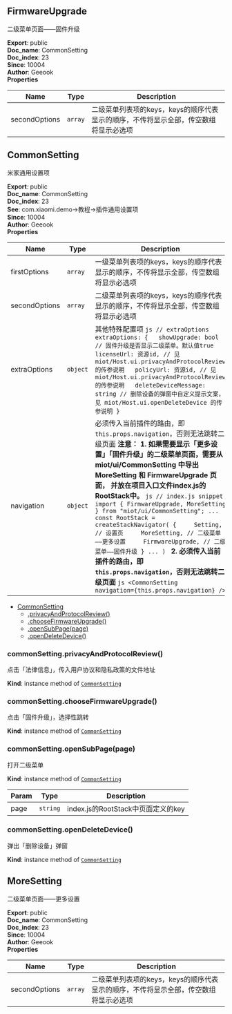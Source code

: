 <a name="module_FirmwareUpgrade"></a>

## FirmwareUpgrade
二级菜单页面——固件升级

**Export**: public  
**Doc_name**: CommonSetting  
**Doc_index**: 23  
**Since**: 10004  
**Author**: Geeook  
**Properties**

| Name | Type | Description |
| --- | --- | --- |
| secondOptions | <code>array</code> | 二级菜单列表项的keys，keys的顺序代表显示的顺序，不传将显示全部，传空数组将显示必选项 |

<a name="module_CommonSetting"></a>

## CommonSetting
米家通用设置项

**Export**: public  
**Doc_name**: CommonSetting  
**Doc_index**: 23  
**See**: com.xiaomi.demo->教程->插件通用设置项  
**Since**: 10004  
**Author**: Geeook  
**Properties**

| Name | Type | Description |
| --- | --- | --- |
| firstOptions | <code>array</code> | 一级菜单列表项的keys，keys的顺序代表显示的顺序，不传将显示全部，传空数组将显示必选项 |
| secondOptions | <code>array</code> | 二级菜单列表项的keys，keys的顺序代表显示的顺序，不传将显示全部，传空数组将显示必选项 |
| extraOptions | <code>object</code> | 其他特殊配置项 ```js // extraOptions extraOptions: {   showUpgrade: bool // 固件升级是否显示二级菜单。默认值true   licenseUrl: 资源id, // 见 miot/Host.ui.privacyAndProtocolReview 的传参说明   policyUrl: 资源id, // 见 miot/Host.ui.privacyAndProtocolReview 的传参说明   deleteDeviceMessage: string // 删除设备的弹窗中自定义提示文案，见 miot/Host.ui.openDeleteDevice 的传参说明 } ``` |
| navigation | <code>object</code> | 必须传入当前插件的路由，即 `this.props.navigation`，否则无法跳转二级页面 **注意：** **1. 如果需要显示「更多设置」「固件升级」的二级菜单页面，需要从 miot/ui/CommonSetting 中导出 MoreSetting 和 FirmwareUpgrade 页面，**    **并放在项目入口文件index.js的RootStack中。** ```js // index.js snippet import { FirmwareUpgrade, MoreSetting } from "miot/ui/CommonSetting"; ... const RootStack = createStackNavigator( {     Setting, // 设置页     MoreSetting, // 二级菜单——更多设置     FirmwareUpgrade, // 二级菜单——固件升级 } ... ) ``` **2. 必须传入当前插件的路由，即 `this.props.navigation`，否则无法跳转二级页面** ```js <CommonSetting   navigation={this.props.navigation} /> ``` |


* [CommonSetting](#module_CommonSetting)
    * [.privacyAndProtocolReview()](#module_CommonSetting+privacyAndProtocolReview)
    * [.chooseFirmwareUpgrade()](#module_CommonSetting+chooseFirmwareUpgrade)
    * [.openSubPage(page)](#module_CommonSetting+openSubPage)
    * [.openDeleteDevice()](#module_CommonSetting+openDeleteDevice)

<a name="module_CommonSetting+privacyAndProtocolReview"></a>

### commonSetting.privacyAndProtocolReview()
点击「法律信息」，传入用户协议和隐私政策的文件地址

**Kind**: instance method of [<code>CommonSetting</code>](#module_CommonSetting)  
<a name="module_CommonSetting+chooseFirmwareUpgrade"></a>

### commonSetting.chooseFirmwareUpgrade()
点击「固件升级」，选择性跳转

**Kind**: instance method of [<code>CommonSetting</code>](#module_CommonSetting)  
<a name="module_CommonSetting+openSubPage"></a>

### commonSetting.openSubPage(page)
打开二级菜单

**Kind**: instance method of [<code>CommonSetting</code>](#module_CommonSetting)  

| Param | Type | Description |
| --- | --- | --- |
| page | <code>string</code> | index.js的RootStack中页面定义的key |

<a name="module_CommonSetting+openDeleteDevice"></a>

### commonSetting.openDeleteDevice()
弹出「删除设备」弹窗

**Kind**: instance method of [<code>CommonSetting</code>](#module_CommonSetting)  
<a name="module_MoreSetting"></a>

## MoreSetting
二级菜单页面——更多设置

**Export**: public  
**Doc_name**: CommonSetting  
**Doc_index**: 23  
**Since**: 10004  
**Author**: Geeook  
**Properties**

| Name | Type | Description |
| --- | --- | --- |
| secondOptions | <code>array</code> | 二级菜单列表项的keys，keys的顺序代表显示的顺序，不传将显示全部，传空数组将显示必选项 |

